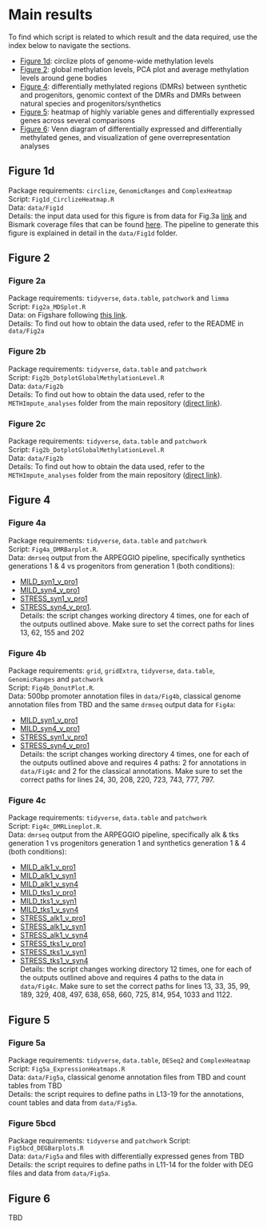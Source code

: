 # Main results

To find which script is related to which result and the data required, use the index below to navigate the sections.

 - [Figure 1d](#figure-1d): circlize plots of genome-wide methylation levels
 - [Figure 2](#figure-2): global methylation levels, PCA plot and average methylation levels around gene bodies
 - [Figure 4](#figure-4): differentially methylated regions (DMRs) between synthetic and progenitors, genomic context of the DMRs and DMRs between natural species and progenitors/synthetics
 - [Figure 5](#figure-5): heatmap of highly variable genes and differentially expressed genes across several comparisons
 - [Figure 6](#figure-6): Venn diagram of differentially expressed and differentially methylated genes, and visualization of gene overrepresentation analyses


## Figure 1d

Package requirements: `circlize`, `GenomicRanges` and `ComplexHeatmap`  
Script: `Fig1d_CirclizeHeatmap.R`  
Data: `data/Fig1d`  
Details: the input data used for this figure is from data for Fig.3a [link](https://figshare.com/projects/Data_for_MDS_analyses/134765) and Bismark coverage files that can be found [here](https://doi.org/10.5281/zenodo.7323783). The pipeline to generate this figure is explained in detail in the `data/Fig1d` folder.

## Figure 2

### Figure 2a

Package requirements: `tidyverse`, `data.table`, `patchwork` and `limma`  
Script: `Fig2a_MDSplot.R`  
Data: on Figshare following [this link](https://figshare.com/projects/Data_for_MDS_analyses/134765).   
Details: To find out how to obtain the data used, refer to the README in `data/Fig2a`

### Figure 2b

Package requirements: `tidyverse`, `data.table` and `patchwork`  
Script: `Fig2b_DotplotGlobalMethylationLevel.R`  
Data: `data/Fig2b`  
Details: To find out how to obtain the data used, refer to the `METHImpute_analyses` folder from the main repository ([direct link](https://github.com/supermaxiste/EnvironmentalStressPolyploidEvolution/tree/main/METHImpute_analyses)).

### Figure 2c

Package requirements: `tidyverse`, `data.table` and `patchwork`  
Script: `Fig2b_DotplotGlobalMethylationLevel.R`  
Data: `data/Fig2b`  
Details: To find out how to obtain the data used, refer to the `METHImpute_analyses` folder from the main repository ([direct link](https://github.com/supermaxiste/EnvironmentalStressPolyploidEvolution/tree/main/METHImpute_analyses)).

## Figure 4

### Figure 4a

Package requirements: `tidyverse`, `data.table` and `patchwork`  
Script: `Fig4a_DMRBarplot.R`.  
Data: `dmrseq` output from the ARPEGGIO pipeline, specifically synthetics generations 1 & 4 vs progenitors from generation 1 (both conditions):
  - [MILD_syn1_v_pro1](https://github.com/supermaxiste/EnvironmentalStressPolyploidEvolution/tree/main/ARPEGGIO_analyses/MILD_syn1_v_pro1)
  - [MILD_syn4_v_pro1](https://github.com/supermaxiste/EnvironmentalStressPolyploidEvolution/tree/main/ARPEGGIO_analyses/MILD_syn4_v_pro1)
  - [STRESS_syn1_v_pro1](https://github.com/supermaxiste/EnvironmentalStressPolyploidEvolution/tree/main/ARPEGGIO_analyses/STRESS_syn1_v_pro1)
  - [STRESS_syn4_v_pro1](https://github.com/supermaxiste/EnvironmentalStressPolyploidEvolution/tree/main/ARPEGGIO_analyses/STRESS_syn4_v_pro1).  
Details: the script changes working directory 4 times, one for each of the outputs outlined above. Make sure to set the correct paths for lines 13, 62, 155 and 202

### Figure 4b

Package requirements: `grid`, `gridExtra`, `tidyverse`, `data.table`, `GenomicRanges` and `patchwork`  
Script: `Fig4b_DonutPlot.R`.  
Data: 500bp promoter annotation files in `data/Fig4b`, classical genome annotation files from TBD and the same `drmseq` output data for `Fig4a`:  
  - [MILD_syn1_v_pro1](https://github.com/supermaxiste/EnvironmentalStressPolyploidEvolution/tree/main/ARPEGGIO_analyses/MILD_syn1_v_pro1)
  - [MILD_syn4_v_pro1](https://github.com/supermaxiste/EnvironmentalStressPolyploidEvolution/tree/main/ARPEGGIO_analyses/MILD_syn4_v_pro1)
  - [STRESS_syn1_v_pro1](https://github.com/supermaxiste/EnvironmentalStressPolyploidEvolution/tree/main/ARPEGGIO_analyses/STRESS_syn1_v_pro1)
  - [STRESS_syn4_v_pro1](https://github.com/supermaxiste/EnvironmentalStressPolyploidEvolution/tree/main/ARPEGGIO_analyses/STRESS_syn4_v_pro1)   
Details: the script changes working directory 4 times, one for each of the outputs outlined above and requires 4 paths: 2 for annotations in `data/Fig4c` and 2 for the classical annotations. Make sure to set the correct paths for lines 24, 30, 208, 220, 723, 743, 777, 797.


### Figure 4c

Package requirements: `tidyverse`, `data.table` and `patchwork`  
Script: `Fig4c_DMRLineplot.R`.  
Data: `dmrseq` output from the ARPEGGIO pipeline, specifically alk & tks generation 1 vs progenitors generation 1 and synthetics generation 1 & 4 (both conditions):
  - [MILD_alk1_v_pro1](https://github.com/supermaxiste/EnvironmentalStressPolyploidEvolution/tree/main/ARPEGGIO_analyses/MILD_alk1_v_pro1)
  - [MILD_alk1_v_syn1](https://github.com/supermaxiste/EnvironmentalStressPolyploidEvolution/tree/main/ARPEGGIO_analyses/MILD_alk1_v_syn1)
  - [MILD_alk1_v_syn4](https://github.com/supermaxiste/EnvironmentalStressPolyploidEvolution/tree/main/ARPEGGIO_analyses/MILD_alk1_v_syn4)
  - [MILD_tks1_v_pro1](https://github.com/supermaxiste/EnvironmentalStressPolyploidEvolution/tree/main/ARPEGGIO_analyses/MILD_tks1_v_pro1)
  - [MILD_tks1_v_syn1](https://github.com/supermaxiste/EnvironmentalStressPolyploidEvolution/tree/main/ARPEGGIO_analyses/MILD_tks1_v_syn1)
  - [MILD_tks1_v_syn4](https://github.com/supermaxiste/EnvironmentalStressPolyploidEvolution/tree/main/ARPEGGIO_analyses/MILD_tks1_v_syn4)
  - [STRESS_alk1_v_pro1](https://github.com/supermaxiste/EnvironmentalStressPolyploidEvolution/tree/main/ARPEGGIO_analyses/STRESS_alk1_v_pro1)
  - [STRESS_alk1_v_syn1](https://github.com/supermaxiste/EnvironmentalStressPolyploidEvolution/tree/main/ARPEGGIO_analyses/STRESS_alk1_v_syn1)
  - [STRESS_alk1_v_syn4](https://github.com/supermaxiste/EnvironmentalStressPolyploidEvolution/tree/main/ARPEGGIO_analyses/STRESS_alk1_v_syn4)
  - [STRESS_tks1_v_pro1](https://github.com/supermaxiste/EnvironmentalStressPolyploidEvolution/tree/main/ARPEGGIO_analyses/STRESS_tks1_v_pro1)
  - [STRESS_tks1_v_syn1](https://github.com/supermaxiste/EnvironmentalStressPolyploidEvolution/tree/main/ARPEGGIO_analyses/STRESS_tks1_v_syn1)
  - [STRESS_tks1_v_syn4](https://github.com/supermaxiste/EnvironmentalStressPolyploidEvolution/tree/main/ARPEGGIO_analyses/STRESS_tks1_v_syn4)   
Details: the script changes working directory 12 times, one for each of the outputs outlined above and requires 4 paths to the data in `data/Fig4c`. Make sure to set the correct paths for lines 13, 33, 35, 99, 189, 329, 408, 497, 638, 658, 660, 725, 814, 954, 1033 and 1122.

## Figure 5

### Figure 5a

Package requirements: `tidyverse`, `data.table`, `DESeq2` and `ComplexHeatmap`  
Script: `Fig5a_ExpressionHeatmaps.R`  
Data: `data/Fig5a`, classical genome annotation files from TBD and count tables from TBD   
Details: the script requires to define paths in L13-19 for the annotations, count tables and data from `data/Fig5a`.

### Figure 5bcd

Package requirements: `tidyverse` and `patchwork` 
Script: `Fig5bcd_DEGBarplots.R`  
Data: `data/Fig5a` and files with differentially expressed genes from TBD   
Details: the script requires to define paths in L11-14 for the folder with DEG files and data from `data/Fig5a`.

## Figure 6

TBD
